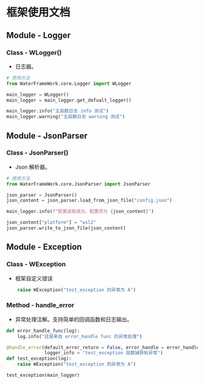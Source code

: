 # 框架使用文档

## Module - Logger

### Class - WLogger()

- 日志器。

```Python
# 使用方法
from WaterFrameWork.core.Logger import WLogger

main_logger = WLogger()
main_logger = main_logger.get_defualt_logger()

main_logger.info("主函数日志 info 测试")
main_logger.warning("主函数日志 warning 测试")
```

## Module - JsonParser

### Class - JsonParser()

- Json 解析器。

```python
# 使用方法
from WaterFrameWork.core.JsonParser import JsonParser

json_parser = JsonParser()
json_content = json_parser.load_from_json_file("config.json")

main_logger.info(f"配置读取成功，配置项为 {json_content}")

json_content["platform"] = "wsl2"
json_parser.write_to_json_file(json_content)
```

## Module - Exception

### Class - WException

- 框架自定义错误

```python
    raise WException("test_exception 的异常为 A")
```

### Method - handle_error

- 异常处理注解。支持简单的回调函数和日志输出。

```python
def error_handle_func(log):
    log.info("这是来自 error_handle func 的异常处理")

@handle_error(default_error_return = False, error_handle = error_handle_func, 
              logger_info = "test_exception 函数捕获到异常")
def test_exception(log):
    raise WException("test_exception 的异常为 A")

test_exception(main_logger)
```
